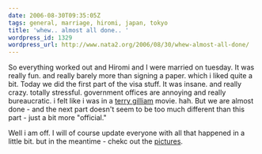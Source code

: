 ```yaml
---
date: 2006-08-30T09:35:05Z
tags: general, marriage, hiromi, japan, tokyo
title: 'whew.. almost all done.. '
wordpress_id: 1329
wordpress_url: http://www.nata2.org/2006/08/30/whew-almost-all-done/
---
```


So everything worked out and Hiromi and I were married on tuesday. It was really fun. and really barely more than signing a paper. which i liked quite a bit. Today we did the first part of the visa stuff. It was insane. and really crazy. totally stressful. government offices are annoying and really bureaucratic. i felt like i was in a <a href="http://imdb.com/name/nm0000416/">terry gilliam</a> movie. hah. But we are almost done - and the next part doesn't seem to be too much different than this part - just a bit more "official."

Well i am off. I will of course update everyone with all that happened in a little bit. but in the meantime - chekc out the <a href="http://nata2.org/photos/album/tokyo-summer-visit/">pictures</a>.
